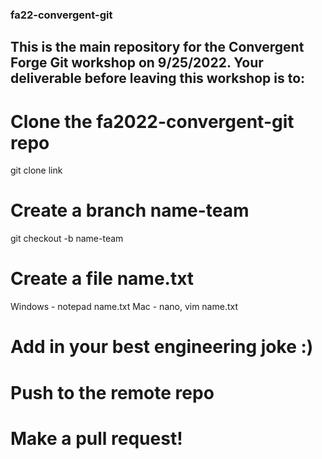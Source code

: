 ### fa22-convergent-git

## This is the main repository for the Convergent Forge Git workshop on 9/25/2022. Your deliverable before leaving this workshop is to:

# Clone the fa2022-convergent-git repo

git clone link

[clone-link]: (https://github.com/A1Y2U3S4H5/fa22-convergent-git/blob/main/Images/clone.JPG) "clone-link"

# Create a branch name-team

git checkout -b name-team

# Create a file name.txt

Windows - notepad name.txt
Mac - nano, vim name.txt

# Add in your best engineering joke :)

# Push to the remote repo

# Make a pull request!


